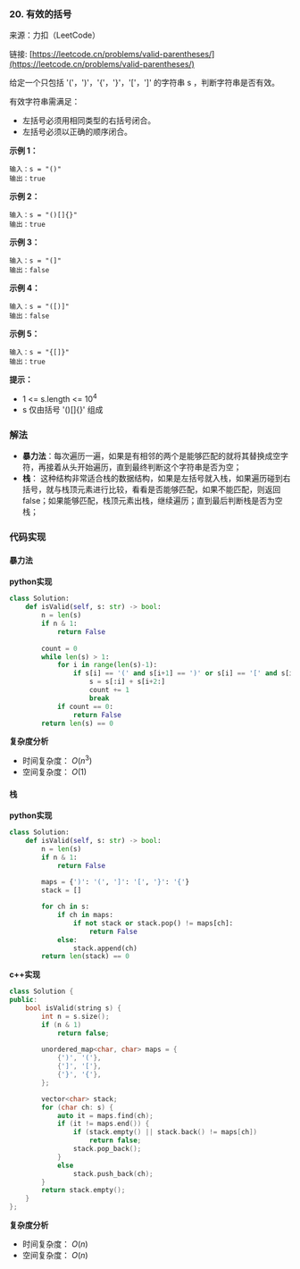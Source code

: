  ### 20. 有效的括号

来源：力扣（LeetCode）

链接: [https://leetcode.cn/problems/valid-parentheses/](https://leetcode.cn/problems/valid-parentheses/)

给定一个只包括 '('，')'，'{'，'}'，'['，']' 的字符串 s ，判断字符串是否有效。

有效字符串需满足：
* 左括号必须用相同类型的右括号闭合。
* 左括号必须以正确的顺序闭合。


**示例 1：**
```
输入：s = "()"
输出：true
```

**示例 2：**
```
输入：s = "()[]{}"
输出：true
```

**示例 3：**
```
输入：s = "(]"
输出：false
```

**示例 4：**
```
输入：s = "([)]"
输出：false
```

**示例 5：**
```
输入：s = "{[]}"
输出：true
```

**提示：**
* 1 <= s.length <= $10^4$
* s 仅由括号 '()[]{}' 组成



### 解法
* **暴力法**：每次遍历一遍，如果是有相邻的两个是能够匹配的就将其替换成空字符，再接着从头开始遍历，直到最终判断这个字符串是否为空；
* **栈**：  这种结构非常适合栈的数据结构，如果是左括号就入栈，如果遍历碰到右括号，就与栈顶元素进行比较，看看是否能够匹配，如果不能匹配，则返回false；如果能够匹配，栈顶元素出栈，继续遍历；直到最后判断栈是否为空栈；




### 代码实现
####  暴力法
**python实现**
```python
class Solution:
    def isValid(self, s: str) -> bool:
        n = len(s)
        if n & 1:
            return False
        
        count = 0
        while len(s) > 1:
            for i in range(len(s)-1):
                if s[i] == '(' and s[i+1] == ')' or s[i] == '[' and s[i+1] == ']' or s[i] == '{' and s[i+1] == '}':
                    s = s[:i] + s[i+2:]
                    count += 1
                    break
            if count == 0:
                return False
        return len(s) == 0
```


**复杂度分析**

* 时间复杂度： $O(n^3)$    
* 空间复杂度： $O(1)$  

#### 栈
**python实现**

```python
class Solution:
    def isValid(self, s: str) -> bool:
        n = len(s)
        if n & 1:
            return False
        
        maps = {')': '(', ']': '[', '}': '{'}
        stack = []

        for ch in s:
            if ch in maps:
                if not stack or stack.pop() != maps[ch]:
                    return False
            else:
                stack.append(ch)
        return len(stack) == 0
```

**c++实现**
```cpp
class Solution {
public:
    bool isValid(string s) {
        int n = s.size();
        if (n & 1)
            return false;
        
        unordered_map<char, char> maps = {
            {')', '('},
            {']', '['},
            {'}', '{'},
        };

        vector<char> stack;
        for (char ch: s) {
            auto it = maps.find(ch);
            if (it != maps.end()) {
                if (stack.empty() || stack.back() != maps[ch])
                    return false;
                stack.pop_back();
            }
            else
                stack.push_back(ch);
        }
        return stack.empty();
    }
};
```



**复杂度分析**

* 时间复杂度： $O(n)$   
* 空间复杂度： $O(n)$   
